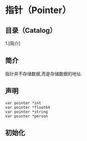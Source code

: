 # 指针（Pointer）
## 目录（Catalog）
1.[简介]
## 简介
指针并不存储数据,而是存储数据的地址.
## 声明
```
var pointer *int
var pointer *float64
var pointer *string
var pointer *person
```
## 初始化
##
